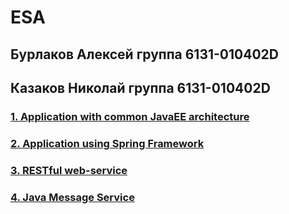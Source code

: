 # ESA

## Бурлаков Алексей группа 6131-010402D

## Казаков Николай группа 6131-010402D

### [1. Application with common JavaEE architecture](https://github.com/NikolaiKazakov/ESA/tree/master/lab-1)

### [2. Application using Spring Framework](https://github.com/NikolaiKazakov/ESA/tree/master/spring-lab-2)

### [3. RESTful web-service](https://github.com/NikolaiKazakov/ESA/tree/master/spring-lab-3)

### [4. Java Message Service](https://github.com/NikolaiKazakov/ESA/tree/master/spring-lab-4)